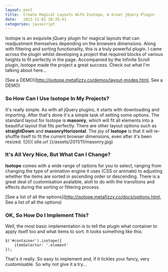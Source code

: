 ```yaml
---
layout: post
title:  Create Magical Layouts With Isotope, A Great jQuery Plugin
date:   2011-11-01 20:35:41
categories: javascript
---
```


Isotope is an exquisite jQuery plugin for magical layouts that can readjustment themselves depending on the browsers dimensions. Along with filtering and sorting functionality, this is a truly powerful plugin. I came across the plugin whilst developing a project that required blocks of various heights to fit perfectly in the page. Accompanied by the Infinite Scroll plugin, Isotope made the project a great success. Check out what I'm talking about here...

[See a DEMO](http://isotope.metafizzy.co/demos/layout-modes.html, See a DEMO) 

### So How Can I Use Isotope In My Projects?

It's really simple. As with all jQuery plugins, it starts with downloading and importing. After that's done it's a simple task of setting some options. The standard layout for Isotope is **masonry**, which will fit all elements into a beautiful layout that fits perfectly. There are other layout options such as **straightDown** and **masonryHorizontal**. The joy of **Isotope** is that it will re-shuffle itself to fit the current browser dimensions, even after it's been resized.
![]({{ site.url }}/assets/2011/11/masonry.jpg)

### It's All Very Nice, But What Can I Change?

**Isotope** comes with a wide range of options for you to select, ranging from changing the type of animation engine it uses (CSS or animate) to adjusting whether the items are sorted in ascending order or descending. There is a great deal of customisation avalaible, alolt to do with the transitions and effects during the sorting or filtering process.

[See a list of all the options](http://isotope.metafizzy.co/docs/options.html, See a list of all the options)

### OK, So How Do I Implement This?

Well, the most basic implementation is to tell the plugin what container to apply itself too and what items to sort. It looks something like this:

    $('#container').isotope({
        itemSelector: '.element'
    });

That's it really. So easy to implement and, if it tickles your fancy, very customisable. So why not give it a try...

